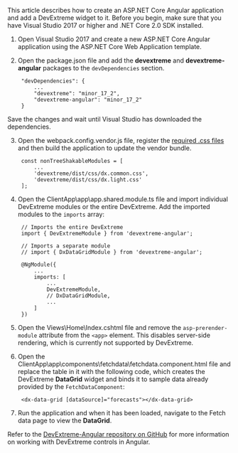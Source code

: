 This article describes how to create an ASP.NET Core Angular application and add a DevExtreme widget to it. Before you begin, make sure that you have Visual Studio 2017 or higher and .NET Core 2.0 SDK installed.

1. Open Visual Studio 2017 and create a new ASP.NET Core Angular application using the ASP.NET Core Web Application template.

2. Open the package.json file and add the **devextreme** and **devextreme-angular** packages to the `devDependencies` section.

        "devDependencies": {
            ...
            "devextreme": "minor_17_2",
            "devextreme-angular": "minor_17_2"
        }

 Save the changes and wait until Visual Studio has downloaded the dependencies.

3. Open the webpack.config.vendor.js file, register the [required .css files](/concepts/60%20Themes/10%20Predefined%20Themes '/Documentation/Guide/Themes/Predefined_Themes/') and then build the application to update the vendor bundle.

        const nonTreeShakableModules = [
            ...
            'devextreme/dist/css/dx.common.css',
            'devextreme/dist/css/dx.light.css'
        ];
        
4. Open the ClientApp\app\app.shared.module.ts file and import individual DevExtreme modules or the entire DevExtreme. Add the imported modules to the `imports` array:

        // Imports the entire DevExtreme
        import { DevExtremeModule } from 'devextreme-angular'; 
        
        // Imports a separate module
        // import { DxDataGridModule } from 'devextreme-angular'; 

        @NgModule({ 
            ... 
            imports: [ 
                ... 
                DevExtremeModule,
                // DxDataGridModule,
                ... 
            ] 
        })

5. Open the Views\Home\Index.cshtml file and remove the `asp-prerender-module` attribute from the `<app>` element. This disables server-side rendering, which is currently not supported by DevExtreme.

6. Open the ClientApp\app\components\fetchdata\fetchdata.component.html file and replace the table in it with the following code, which creates the DevExtreme **DataGrid** widget and binds it to sample data already provided by the `FetchDataComponent`:

        <dx-data-grid [dataSource]="forecasts"></dx-data-grid>

7. Run the application and when it has been loaded, navigate to the Fetch data page to view the **DataGrid**.

Refer to the [DevExtreme-Angular repository on GitHub](https://github.com/DevExpress/devextreme-angular) for more information on working with DevExtreme controls in Angular.
